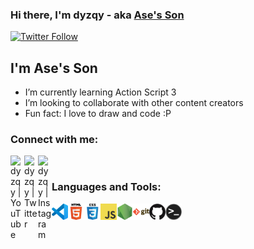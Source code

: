 ### Hi there, I'm dyzqy - aka [Ase's Son][website] 

[![Twitter Follow](https://img.shields.io/twitter/follow/Ases_Son?color=1DA1F2&logo=twitter&style=for-the-badge)](https://twitter.com/Ases_Son)

## I'm Ase's Son

- I’m currently learning Action Script 3
- I’m looking to collaborate with other content creators
- Fun fact: I love to draw and code :P

### Connect with me:

[<img align="left" alt="dyzqy | YouTube" width="22px" src="https://cdn.jsdelivr.net/npm/simple-icons@v3/icons/youtube.svg" />][youtube]
[<img align="left" alt="dyzqy | Twitter" width="22px" src="https://cdn.jsdelivr.net/npm/simple-icons@v3/icons/twitter.svg" />][twitter]
[<img align="left" alt="dyzqy | Instagram" width="22px" src="https://cdn.jsdelivr.net/npm/simple-icons@v3/icons/instagram.svg" />][instagram]

<br />

### Languages and Tools:

<img align="left" alt="Visual Studio Code" width="26px" src="https://raw.githubusercontent.com/github/explore/80688e429a7d4ef2fca1e82350fe8e3517d3494d/topics/visual-studio-code/visual-studio-code.png" />
<img align="left" alt="HTML5" width="26px" src="https://raw.githubusercontent.com/github/explore/80688e429a7d4ef2fca1e82350fe8e3517d3494d/topics/html/html.png" />
<img align="left" alt="CSS3" width="26px" src="https://raw.githubusercontent.com/github/explore/80688e429a7d4ef2fca1e82350fe8e3517d3494d/topics/css/css.png" />
<img align="left" alt="JavaScript" width="26px" src="https://raw.githubusercontent.com/github/explore/80688e429a7d4ef2fca1e82350fe8e3517d3494d/topics/javascript/javascript.png" />
<img align="left" alt="Node.js" width="26px" src="https://raw.githubusercontent.com/github/explore/80688e429a7d4ef2fca1e82350fe8e3517d3494d/topics/nodejs/nodejs.png" />
<img align="left" alt="Git" width="26px" src="https://raw.githubusercontent.com/github/explore/80688e429a7d4ef2fca1e82350fe8e3517d3494d/topics/git/git.png" />
<img align="left" alt="GitHub" width="26px" src="https://raw.githubusercontent.com/github/explore/78df643247d429f6cc873026c0622819ad797942/topics/github/github.png" />
<img align="left" alt="Terminal" width="26px" src="https://raw.githubusercontent.com/github/explore/80688e429a7d4ef2fca1e82350fe8e3517d3494d/topics/terminal/terminal.png" />

<br />
<br />

[website]: https://www.youtube.com/channel/UCiK3mcH4kUkTFciX2cy7rXg
[course]: http://vsCodeHero.com
[twitter]: https://twitter.com/Ases_Son
[youtube]: https://www.youtube.com/channel/UCiK3mcH4kUkTFciX2cy7rXg
[instagram]: https://instagram.com/dyzqy
[sw3playlist]: https://www.youtube.com/playlist?list=PLOCY9wS_ZuOF9itzr-43LvcV43Lp9o5oR


[jsplaylist]: https://www.youtube.com/playlist?list=PLkwxH9e_vrALRJKu7wfXby3MKeflhTu6B
[cssplaylist]: https://www.youtube.com/playlist?list=PLkwxH9e_vrALSdvZuEh6gqQdmDoDIoqz4
[reactplaylist]: https://www.youtube.com/playlist?list=PLkwxH9e_vrAK4TdffpxKY3QGyHCpxFcQ0
